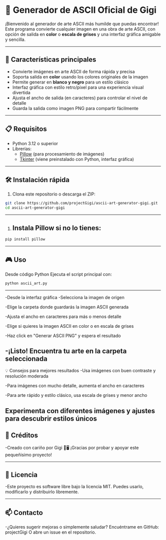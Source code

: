 # 🎨 Generador de ASCII Oficial de Gigi

¡Bienvenido al generador de arte ASCII más humilde que puedas encontrar!  
Este programa convierte cualquier imagen en una obra de arte ASCII, con opción de salida en **color** o **escala de grises** y una interfaz gráfica amigable y sencilla.

---

## 🚀 Características principales

- Convierte imágenes en arte ASCII de forma rápida y precisa  
- Soporta salida en **color** usando los colores originales de la imagen  
- Permite generar en **blanco y negro** para un estilo clásico  
- Interfaz gráfica con estilo retro/pixel para una experiencia visual divertida  
- Ajusta el ancho de salida (en caracteres) para controlar el nivel de detalle  
- Guarda la salida como imagen PNG para compartir fácilmente

---

## 📋 Requisitos

- Python 3.12 o superior  
- Librerías:  
  - [Pillow](https://python-pillow.org/) (para procesamiento de imágenes)  
  - [Tkinter](https://docs.python.org/3/library/tkinter.html) (viene preinstalado con Python, interfaz gráfica)  

---

## 🛠️ Instalación rápida

1. Clona este repositorio o descarga el ZIP:

```bash
git clone https://github.com/projectGigi/ascii-art-generator-gigi.git
cd ascii-art-generator-gigi
```
---
1. Instala Pillow si no lo tienes:
   ---
```bash
pip install pillow
```
---
🎮 Uso
---
Desde código Python
Ejecuta el script principal con:
```bash
python ascii_art.py
```
---
-Desde la interfaz gráfica
-Selecciona la imagen de origen

-Elige la carpeta donde guardarás la imagen ASCII generada

-Ajusta el ancho en caracteres para más o menos detalle

-Elige si quieres la imagen ASCII en color o en escala de grises

-Haz click en "Generar ASCII PNG" y espera el resultado

-¡Listo! Encuentra tu arte en la carpeta seleccionada
---
💡 Consejos para mejores resultados
-Usa imágenes con buen contraste y resolución moderada

-Para imágenes con mucho detalle, aumenta el ancho en caracteres

-Para arte rápido y estilo clásico, usa escala de grises y menor ancho

Experimenta con diferentes imágenes y ajustes para descubrir estilos únicos
---
📝 Créditos
---
-Creado con cariño por Gigi 🎨🖥️
¡Gracias por probar y apoyar este pequeñisimo proyecto!

---
📄 Licencia
---
-Este proyecto es software libre bajo la licencia MIT.
Puedes usarlo, modificarlo y distribuirlo libremente.

---
📫 Contacto
---
-¿Quieres sugerir mejoras o simplemente saludar?
Encuéntrame en GitHub: projectGigi
O abre un issue en el repositorio.
